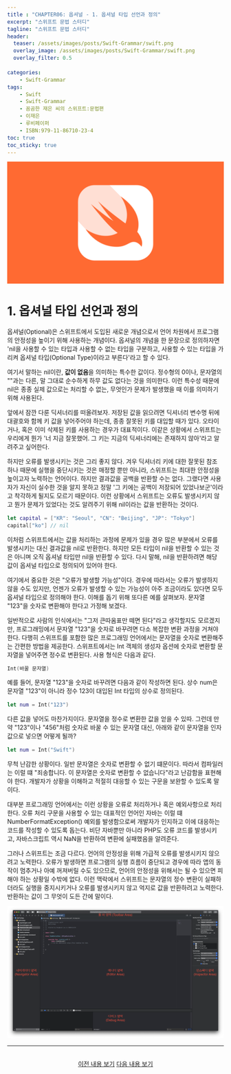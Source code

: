 ```yaml
---
title : "CHAPTER06: 옵셔널 - 1. 옵셔널 타입 선언과 정의"
excerpt: "스위프트 문법 스터디"
tagline: "스위프트 문법 스터디"
header:
  teaser: /assets/images/posts/Swift-Grammar/swift.png
  overlay_image: /assets/images/posts/Swift-Grammar/swift.png
  overlay_filter: 0.5
  
categories:
    - Swift-Grammar
tags:
    - Swift
    - Swift-Grammar
    - 꼼곰한 재은 씨의 스위프트:문법편
    - 이재은
    - 루비페이퍼
    - ISBN:979-11-86710-23-4
toc: true
toc_sticky: true
---
```


![Swift](/assets/images/posts/Swift-Grammar/swift.png)

# 1. 옵셔널 타입 선언과 정의 

옵셔널(Optional)은 스위프트에서 도입된 새로운 개념으로서 언어 차원에서 프로그램의 안정성을 높이기 위해 사용하는 개념이다. 옵셔널의 개념을 한 문장으로 정의하자면 'nil을 사용할 수 있는 타입과 사용할 수 없는 타입을 구분하고, 사용할 수 있는 타입을 가리켜 옵셔널 타입(Optional Type)이라고 부른다'라고 할 수 있다.

여기서 말하는 nil이란, **값이 없음**을 의미하는 특수한 값이다. 정수형의 0이나, 문자열의 ""과는 다른, 말 그대로 순수하게 하무 값도 없다는 것을 의미한다. 이런 특수성 때문에 nil은 종종 실제 값으로는 처리할 수 없는, 무엇인가 문제가 발생했을 때 이를 의미하기 위해 사용된다.

앞에서 잠깐 다룬 딕셔너리를 떠올려보자. 저장된 값을 읽으려면 딕셔너리 변수명 뒤에 대괄호와 함께 키 값을 넣어주어야 하는데, 종종 잘못된 키를 대입할 때가 있다. 오타이거나, 혹은 이미 삭제된 키를 사용하는 경우가 대표적이다. 이같은 상황에서 스위프트는 우리에게 뭔가 '너 지금 잘못했어. 그 키는 지금의 딕셔너리에는 존재하지 않아'라고 알려주고 싶어한다. 

하지만 오류를 발생시키는 것은 그리 좋지 않다. 겨우 딕셔너리 키에 대한 잘못된 참조 하나 때문에 실행을 중단시키는 것은 매정할 뿐만 아니라, 스위프트는 최대한 안정성을 높이고자 노력하는 언어이다. 하지만 결과값을 공백을 반환할 수는 없다. 그랬다면 사용자가 자신이 실수한 것을 알지 못하고 정말 '그 키에는 공백이 저장되어 있었나보군'이라고 착각하게 될지도 모르기 때문이다. 이런 상황에서 스위프트는 오류도 발생시키지 않고 뭔가 문제가 있었다는 것도 알려주기 위해 nil이라는 값을 반환하는 것이다.

```swift
let capital = ["KR": "Seoul", "CN": "Beijing", "JP": "Tokyo"]
capital["ko"] // nil
```

이처럼 스위프트에서는 값을 처리하는 과정에 문제가 있을 경우 많은 부분에서 오류를 발생시키는 대신 결과값을 nil로 반환한다. 하지만 모든 타입이 nil을 반환할 수 있는 것은 아니며 오직 옵셔널 타입만 nil을 반환할 수 있다. 다시 말해, nil을 반환하려면 해당 값이 옵셔널 타입으로 정의되어 있어야 한다.

여기에서 중요한 것은 "오류가 발생할 가능성"이다. 경우에 따라서는 오류가 발생하지 않을 수도 있지만, 언젠가 오류가 발생할 수 있는 가능성이 아주 조금이라도 있다면 모두 옵셔널 타입으로 정의해야 한다. 이해를 돕기 위해 또다른 예를 살펴보자. 문자열 "123"을 숫자로 변환해야 한다고 가정해 보겠다.

일반적으로 사람의 인식에서는 "그저 큰따옴표만 떼면 된다"라고 생각할지도 모르겠지만, 프로그래밍에서 문자열 "123"을 숫자로 바꾸려면 다소 복잡한 변환 과정을 거쳐야 한다. 다행히 스위프트를 포함한 많은 프로그래밍 언어에서는 문자열을 숫자로 변환해주는 간편한 방법을 제공한다. 스위프트에서는 Int 객체의 생성자 옵션에 숫자로 변환할 문자열을 넣어주면 정수로 변환된다. 사용 형식은 다음과 같다.

```swift
Int(바꿀 문자열)
```

예를 들어, 문자열 "123"을 숫자로 바꾸려면 다음과 같이 작성하면 된다. 상수 num은 문자열 "123"이 아니라 정수 123이 대입된 Int 타입의 상수로 정의된다.

```swift
let num = Int("123")
```

다른 값을 넣어도 마찬가지이다. 문자열을 정수로 변환한 값을 얻을 수 있따. 그런데 만약 "123"이나 "456"처럼 숫자로 바꿀 수 있는 문자열 대신, 아래와 같이 문자열을 인자값으로 넣으면 어떻게 될까?

```swift
let num = Int("Swift")
```

무척 난감한 상황이다. 일반 문자열은 숫자로 변환할 수 없기 떄문이다. 따라서 컴파일러는 이럴 떄 "죄송합니다. 이 문자열은 숫자로 변환할 수 없습니다"라고 난감함을 표현해야 한다. 개발자가 상황을 이해하고 적절히 대응할 수 있는 구문을 보완할 수 있도록 말이다.

대부분 프로그래밍 언어에서는 이런 상황을 오류로 처리하거나 혹은 예외사항으로 처리한다. 오류 처리 구문을 사용할 수 있는 대표적인 언어인 자바는 이럴 떄 NumberFormatException() 예외를 발생함으로써 개발자가 인지하고 이에 대응하는 코드를 작성할 수 있도록 돕는다. 비단 자바뿐만 아니라 PHP도 오류 코드를 발생시키고, 자바스크립트 역시 NaN을 반환하여 변환에 실패했음을 알려준다.

그러나 스위프트는 조금 다르다. 언어의 안정성을 위해 가급적 오류를 발생시키지 않으려고 노력한다. 오류가 발생하면 프로그램의 실행 흐름이 중단되고 경우에 따라 앱의 동작이 멈추거나 아예 꺼져버릴 수도 있으므로, 언어의 안정성을 위해서는 될 수 있으면 피해야 하는 상황일 수밖에 없다. 이런 맥락에서 스위프트는 문자열의 정수 변환이 실패하더라도 실행을 중지시키거나 오류를 발생시키지 않고 억지로 값을 반환하려고 노력한다. 반환하는 값이 그 무엇이 도든 간에 말이다.



[![Xcode 각 부분과 명칭](/assets/images/posts/Swift-Grammar/2020-11-05-2-5/1.png)](/assets/images/posts/Swift-Grammar/2020-11-05-2-5/1.png)




--- 

<br/>
<center>
<a href="https://sanghyuk.dev/swift-grammar/2-4/" class="btn btn--info">이전 내용 보기</a> 
<a href="https://sanghyuk.dev/swift-grammar/2-5/" class="btn btn--info">다음 내용 보기</a>
</center>